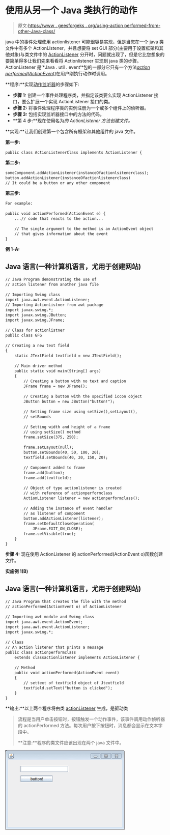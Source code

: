 # 使用从另一个 Java 类执行的动作

> 原文:[https://www . geesforgeks . org/using-action performed-from-other-Java-class/](https://www.geeksforgeeks.org/using-actionperformed-from-another-java-class/)

java 中的事件处理使用 actionlistener 可能很容易实现，但是当您在一个 java 类文件中有多个 ActionListener，并且想要将 set GUI 部分(主要用于设置框架和其他对象)与类文件中的 [ActionListener](https://www.geeksforgeeks.org/java-swing-jmenubar/) 分开时，问题就出现了，但是它比您想象的要简单得多让我们先来看看将 Actionlistener 实现到 java 类的步骤。ActionListener 是‘*Java . util . event‘*包的一部分它只有一个方法[*action performed(ActionEvent)*](https://www.geeksforgeeks.org/java-swing-jtogglebutton-class/)在用户刚执行动作时调用。

**程序:**实现[动作监听器](https://www.geeksforgeeks.org/java-swing-jmenubar/)的步骤如下:

*   **步骤 1:** 创建一个事件处理程序类，并指定该类要么实现 ActionListener 接口，要么扩展一个实现 ActionListener 接口的类。
*   **步骤 2:** 将事件处理程序类的实例注册为一个或多个组件上的侦听器。
*   **步骤 3:** 包括实现监听器接口中的方法的代码。
*   **第 4 步:**现在使用名为*的 ActionListener 方法创建文件。*

**实现:**让我们创建第一个包含所有框架和其他组件的 java 文件。

**第一步:**

```
public class ActionListenerClass implements ActionListener { 
```

**第二步:**

```
someComponent.addActionListener(instanceOfactionlsitenerclass);
button.addActionListener(instanceOfactionlistenerclass)
// It could be a button or any other component
```

**第三步:**

```
For example:

public void actionPerformed(ActionEvent e) { 
    ...// code that reacts to the action... 

    // The single argument to the method is an ActionEvent object
    // that gives information about the event
}
```

**例 1-A:**

## Java 语言(一种计算机语言，尤用于创建网站)

```
// Java Program demonstrating the use of
// action listener from another java file

// Importing Swing class
import java.awt.event.ActionListener;
// Importing ActionListner from awt package
import javax.swing.*;
import javax.swing.JButton;
import javax.swing.JFrame;

// Class for actionlistner
public class GFG

// Creating a new text field
{
    static JTextField textfield = new JTextField();

    // Main driver method
    public static void main(String[] args)
    {
        // Creating a button with no text and caption
        JFrame frame = new JFrame();

        // Creating a button with the specified iccon object
        JButton button = new JButton("button!");

        // Setting frame size using setSize(),setLayout(),
        // setBounds

        // Setting width and height of a frame
        // using setSize() method
        frame.setSize(375, 250);

        frame.setLayout(null);
        button.setBounds(40, 50, 100, 20);
        textfield.setBounds(40, 20, 150, 20);

        // Component added to frame
        frame.add(button);
        frame.add(textfield);

        // Object of type actionlistener is created
        // with reference of actionperformclass
        ActionListener listener = new actionperformclass();

        // Adding the instance of event handler
        // as listener of component
        button.addActionListener(listener);
        frame.setDefaultCloseOperation(
            JFrame.EXIT_ON_CLOSE);
        frame.setVisible(true);
    }
}
```

**步骤 4:** 现在使用 ActionListener 的 actionPerformed(ActionEvent o)函数创建文件。

**实施例 1(B)**

## Java 语言(一种计算机语言，尤用于创建网站)

```
// Java Program that creates the file with the method
// actionPerformed(ActionEvent o) of ActionListener

// Importing awt module and Swing class
import java.awt.event.ActionEvent;
import java.awt.event.ActionListener;
import javax.swing.*;

// Class
// An action listener that prints a message
public class actionperformclass
    extends classactionlistener implements ActionListener {

    // Method
    public void actionPerformed(ActionEvent event)
    {
        // settext of textfield object of Jtextfield
        textfield.setText("button is clicked");
    }
}
```

**输出:**以上两个程序将由类 [actionListener](https://www.geeksforgeeks.org/java-swing-jmenubar/) 生成，是驱动类

> 流程是当用户单击按钮时，按钮触发一个动作事件，该事件调用动作侦听器的 actionPerformed 方法。每次用户按下按钮时，消息都会显示在文本字段中。
> 
> **注意:**程序的类文件应该出现在两个 java 文件中。

![](img/8902a46ad75a7443dddb73d7627e3253.png)